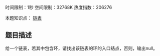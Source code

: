 时间限制：1秒 空间限制：32768K 热度指数：206276

本题知识点： [链表](https://www.nowcoder.com/questionCenter?questionTypes=000100&mutiTagIds=580)

## 题目描述

给一个链表，若其中包含环，请找出该链表的环的入口结点，否则，输出null。